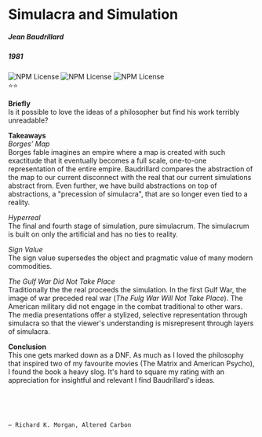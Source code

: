 # Simulacra and Simulation
##### Jean Baudrillard
##### 1981

![NPM License](https://img.shields.io/badge/-philosophy-blue) ![NPM License](https://img.shields.io/badge/-nonfiction-blue) ![NPM License](https://img.shields.io/badge/-sociology-blue) 
<br>
⭐⭐

**Briefly** <br>
Is it possible to love the ideas of a philosopher but find his work terribly unreadable?

**Takeaways**<br>
*Borges’ Map*<br>
Borges fable imagines an empire where a map is created with such exactitude that it eventually becomes a full scale, one-to-one representation of the entire empire. Baudrillard compares the abstraction of the map to our current disconnect with the real that our current simulations abstract from. Even further, we have build abstractions on top of abstractions, a  "precession of simulacra", that are so longer even tied to a reality.

*Hyperreal*<br>
The final and fourth stage of simulation, pure simulacrum.  The simulacrum is built on only the artificial and has no ties to reality. 

*Sign Value* <br>
The sign value supersedes the object and pragmatic value of many modern commodities.  

*The Gulf War Did Not Take Place*<br>
Traditionally the the real proceeds the simulation.  In the first Gulf War, the image of war preceded real war (*The Fulg War Will Not Take Place*).  The American military did not engage in the combat traditional to other wars.  The media presentations offer a stylized, selective representation through simulacra so that the viewer's understanding is misrepresent through layers of simulacra.

**Conclusion**<br>
This one gets marked down as a DNF.  As much as I loved the philosophy that inspired two of my favourite movies (The Matrix and American Psycho), I found the book a heavy slog.  It's hard to square my rating with an appreciation for insightful and relevant I find Baudrillard's ideas.   

<br><br>
```

― Richard K. Morgan, Altered Carbon
```

